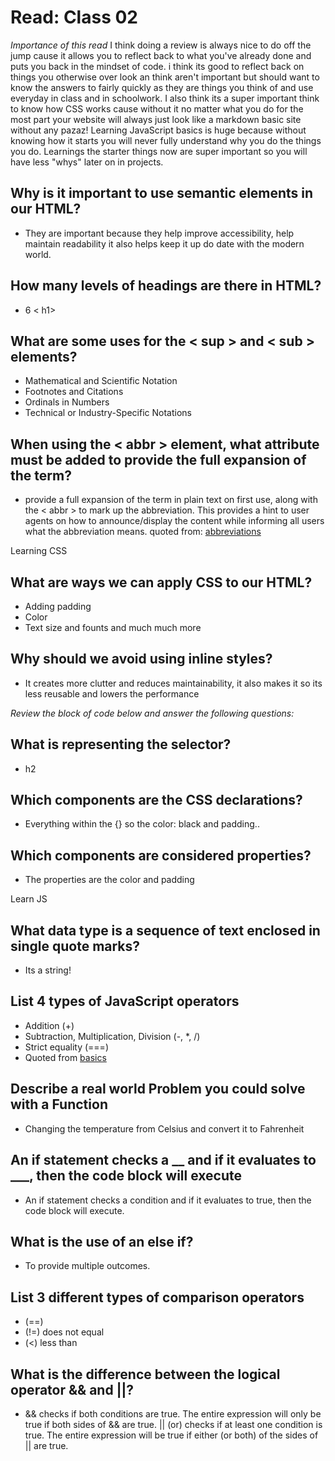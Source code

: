 # Read: Class 02

_Importance of this read_
I think doing a review is always nice to do off the jump cause it allows you to reflect back to what you've already done and puts you back in the mindset of code. i think its good to reflect back on things you otherwise over look an think aren't important but should want to know the answers to fairly quickly as they are things you think of and use everyday in class and in schoolwork.
I also think its a super important think to know how CSS works cause without it no matter what you do for the most part your website will always just look like a markdown basic site without any pazaz!
Learning JavaScript basics is huge because without knowing how it starts you will never fully understand why you do the things you do. Learnings the starter things now are super important so you will have less "whys" later on in projects.

## Why is it important to use semantic elements in our HTML?

+ They are important because they help improve accessibility, help maintain readability it also helps keep it up do date with the modern world.

## How many levels of headings are there in HTML?

+ 6 < h1>

## What are some uses for the < sup > and < sub > elements?

+ Mathematical and Scientific Notation
+ Footnotes and Citations
+ Ordinals in Numbers
+ Technical or Industry-Specific Notations

## When using the < abbr > element, what attribute must be added to provide the full expansion of the term?

+ provide a full expansion of the term in plain text on first use, along with the < abbr > to mark up the abbreviation. This provides a hint to user agents on how to announce/display the content while informing all users what the abbreviation means.
quoted from:
[abbreviations](https://developer.mozilla.org/en-US/docs/Learn/HTML/Introduction_to_HTML/Advanced_text_formatting#abbreviations)

Learning CSS

## What are ways we can apply CSS to our HTML?

+ Adding padding
+ Color
+ Text size and founts and much much more

## Why should we avoid using inline styles?

+ It creates more clutter and reduces maintainability, it also makes it so its less reusable and lowers the performance

_Review the block of code below and answer the following questions:_

## What is representing the selector?

+ h2

## Which components are the CSS declarations?

+ Everything within the {} so the color: black and padding..

## Which components are considered properties?

+ The properties are the color and padding

Learn JS

## What data type is a sequence of text enclosed in single quote marks?

+ Its a string!

## List 4 types of JavaScript operators

+ Addition (+)
+ Subtraction, Multiplication, Division (-, *, /)
+ Strict equality (===)
+ Quoted from [basics](https://developer.mozilla.org/en-US/docs/Learn/Getting_started_with_the_web/JavaScript_basics)

## Describe a real world Problem you could solve with a Function

+ Changing the temperature from Celsius and convert it to Fahrenheit

## An if statement checks a __ and if it evaluates to ___, then the code block will execute

+ An if statement checks a condition and if it evaluates to true, then the code block will execute.

## What is the use of an else if?

+ To provide multiple outcomes.

## List 3 different types of comparison operators

+ (==)
+ (!=) does not equal
+ (<) less than

## What is the difference between the logical operator && and ||?

+ && checks if both conditions are true. The entire expression will only be true if both sides of && are true.
|| (or) checks if at least one condition is true. The entire expression will be true if either (or both) of the sides of || are true.
